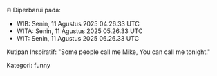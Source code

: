 ⏰ Diperbarui pada:
- WIB: Senin, 11 Agustus 2025 04.26.33 UTC
- WITA: Senin, 11 Agustus 2025 05.26.33 UTC
- WIT: Senin, 11 Agustus 2025 06.26.33 UTC

Kutipan Inspiratif:
"Some people call me Mike, You can call me tonight."


Kategori: funny

